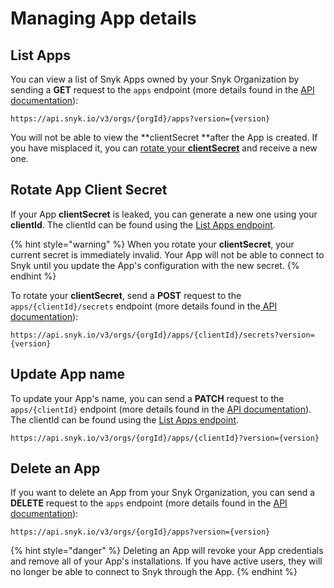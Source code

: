 # Managing App details

## List Apps

You can view a list of Snyk Apps owned by your Snyk Organization by sending a **GET** request to the `apps` endpoint (more details found in the [API documentation](https://snykv3.docs.apiary.io/#reference/apps/app-management/list-existing-apps)):

```
https://api.snyk.io/v3/orgs/{orgId}/apps?version={version}
```

You will not be able to view the **clientSecret **after the App is created. If you have misplaced it, you can [rotate your **clientSecret**](managing-app-details.md#rotate-app-client-secret) and receive a new one.

## Rotate App Client Secret

If your App **clientSecret** is leaked, you can generate a new one using your **clientId**. The clientId can be found using the [List Apps endpoint](managing-app-details.md#view-app-details).

{% hint style="warning" %}
When you rotate your **clientSecret**, your current secret is immediately invalid. Your App will not be able to connect to Snyk until you update the App's configuration with the new secret.
{% endhint %}

To rotate your **clientSecret**, send a **POST** request to the `apps/{clientId}/secrets` endpoint (more details found in the[ API documentation](https://snykv3.docs.apiary.io/#reference/apps/manage-app-secrets/rotate-secret)):

```
https://api.snyk.io/v3/orgs/{orgId}/apps/{clientId}/secrets?version={version}
```

## Update App name

To update your App's name, you can send a **PATCH** request to the `apps/{clientId}` endpoint (more details found in the [API documentation](https://snykv3.docs.apiary.io/#reference/apps/single-app-management/delete-app)). The clientId can be found using the [List Apps endpoint](managing-app-details.md#view-app-details).

```
https://api.snyk.io/v3/orgs/{orgId}/apps/{clientId}?version={version}
```

## Delete an App

If you want to delete an App from your Snyk Organization, you can send a **DELETE** request to the `apps` endpoint (more details found in the [API documentation](https://snykv3.docs.apiary.io/#reference/apps/single-app-management/delete-app)):

```
https://api.snyk.io/v3/orgs/{orgId}/apps?version={version}
```

{% hint style="danger" %}
Deleting an App will revoke your App credentials and remove all of your App's installations. If you have active users, they will no longer be able to connect to Snyk through the App.
{% endhint %}
